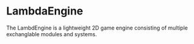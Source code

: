 # LambdaEngine
The LambdEngine is a lightweight 2D game engine consisting of multiple exchanglable modules and systems.
